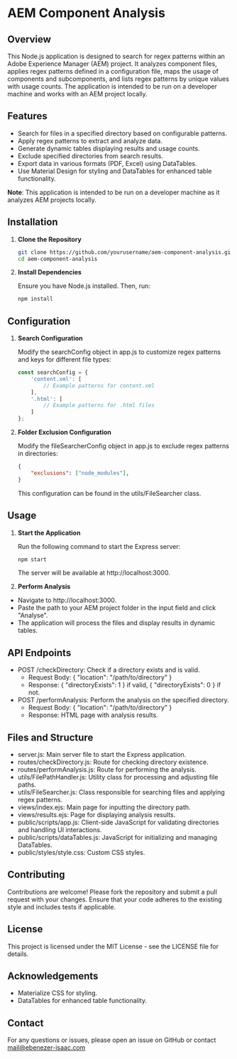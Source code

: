 # AEM Component Analysis

## Overview

This Node.js application is designed to search for regex patterns within an Adobe Experience Manager (AEM) project. It analyzes component files, applies regex patterns defined in a configuration file, maps the usage of components and subcomponents, and lists regex patterns by unique values with usage counts. The application is intended to be run on a developer machine and works with an AEM project locally.

## Features

- Search for files in a specified directory based on configurable patterns.
- Apply regex patterns to extract and analyze data.
- Generate dynamic tables displaying results and usage counts.
- Exclude specified directories from search results.
- Export data in various formats (PDF, Excel) using DataTables.
- Use Material Design for styling and DataTables for enhanced table functionality.

**Note**: This application is intended to be run on a developer machine as it analyzes AEM projects locally.

## Installation

1. **Clone the Repository**

   ```bash
   git clone https://github.com/yourusername/aem-component-analysis.git
   cd aem-component-analysis
2. **Install Dependencies**

    Ensure you have Node.js installed. Then, run:
    ```bash
    npm install
## Configuration
1. **Search Configuration**
    
    Modify the searchConfig object in app.js to customize regex patterns and keys for different file types:

    ```javascript
    const searchConfig = {
        'content.xml': [
            // Example patterns for content.xml
        ],
        '.html': [
            // Example patterns for .html files
        ]
    };
    ```
2. **Folder Exclusion Configuration**

    Modify the fileSearcherConfig object in app.js to exclude regex patterns in directories:

    ```json
    {
        "exclusions": ["node_modules"],
    }
    ```
    This configuration can be found in the utils/FileSearcher class.

## Usage
1. **Start the Application**

    Run the following command to start the Express server:

    ```bash
    npm start
    ```
    The server will be available at http://localhost:3000.

2. **Perform Analysis**

- Navigate to http://localhost:3000.
- Paste the path to your AEM project folder in the input field and click "Analyse".
- The application will process the files and display results in dynamic tables.
## API Endpoints
- POST /checkDirectory: Check if a directory exists and is valid.
  - Request Body: { "location": "/path/to/directory" }
  - Response: { "directoryExists": 1 } if valid, { "directoryExists": 0 } if not.
- POST /performAnalysis: Perform the analysis on the specified directory.
  - Request Body: { "location": "/path/to/directory" }
  - Response: HTML page with analysis results.
## Files and Structure
- server.js: Main server file to start the Express application.
- routes/checkDirectory.js: Route for checking directory existence.
- routes/performAnalysis.js: Route for performing the analysis.
- utils/FilePathHandler.js: Utility class for processing and adjusting file paths.
- utils/FileSearcher.js: Class responsible for searching files and applying regex patterns.
- views/index.ejs: Main page for inputting the directory path.
- views/results.ejs: Page for displaying analysis results.
- public/scripts/app.js: Client-side JavaScript for validating directories and handling UI interactions.
- public/scripts/dataTables.js: JavaScript for initializing and managing DataTables.
- public/styles/style.css: Custom CSS styles.
## Contributing
Contributions are welcome! Please fork the repository and submit a pull request with your changes. Ensure that your code adheres to the existing style and includes tests if applicable.

## License
This project is licensed under the MIT License - see the LICENSE file for details.

## Acknowledgements
- Materialize CSS for styling.
- DataTables for enhanced table functionality.
## Contact

For any questions or issues, please open an issue on GitHub or contact mail@ebenezer-isaac.com